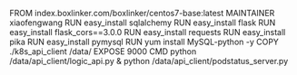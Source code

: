 FROM index.boxlinker.com/boxlinker/centos7-base:latest
MAINTAINER xiaofengwang
RUN easy_install sqlalchemy
RUN easy_install flask
RUN easy_install flask_cors==3.0.0
RUN easy_install requests
RUN easy_install pika
RUN easy_install pymysql
RUN yum install MySQL-python -y
COPY ./k8s_api_client /data/
EXPOSE 9000
CMD python /data/api_client/logic_api.py & python /data/api_client/podstatus_server.py